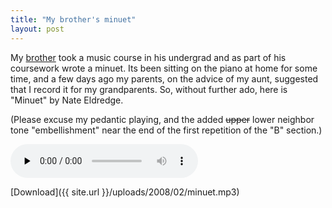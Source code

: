 ```yaml
---
title: "My brother's minuet"
layout: post
---
```


My [brother](http://thatsmathematics.com/) took a music course in his undergrad
and as part of his coursework wrote a minuet. Its been sitting on
the piano at home for some time, and a few days ago my parents, on the advice
of my aunt, suggested that I record it for my grandparents. So, without further
ado, here is "Minuet" by Nate Eldredge.

(Please excuse my pedantic playing, and the added <strike>upper</strike> lower
neighbor tone "embellishment" near the end of the first repetition of the "B"
section.)

<audio src="{{ site.url }}/uploads/2008/02/minuet.mp3" type="audio/mp3" controls="controls" preload="none"></audio>

[Download]({{ site.url }}/uploads/2008/02/minuet.mp3)

